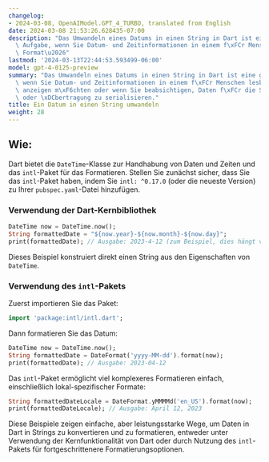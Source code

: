 ```yaml
---
changelog:
- 2024-03-08, OpenAIModel.GPT_4_TURBO, translated from English
date: 2024-03-08 21:53:26.628435-07:00
description: "Das Umwandeln eines Datums in einen String in Dart ist eine g\xE4ngige\
  \ Aufgabe, wenn Sie Datum- und Zeitinformationen in einem f\xFCr Menschen lesbaren\
  \ Format\u2026"
lastmod: '2024-03-13T22:44:53.593499-06:00'
model: gpt-4-0125-preview
summary: "Das Umwandeln eines Datums in einen String in Dart ist eine g\xE4ngige Aufgabe,\
  \ wenn Sie Datum- und Zeitinformationen in einem f\xFCr Menschen lesbaren Format\
  \ anzeigen m\xF6chten oder wenn Sie beabsichtigen, Daten f\xFCr die Speicherung\
  \ oder \xDCbertragung zu serialisieren."
title: Ein Datum in einen String umwandeln
weight: 28
---
```


## Wie:
Dart bietet die `DateTime`-Klasse zur Handhabung von Daten und Zeiten und das `intl`-Paket für das Formatieren. Stellen Sie zunächst sicher, dass Sie das `intl`-Paket haben, indem Sie `intl: ^0.17.0` (oder die neueste Version) zu Ihrer `pubspec.yaml`-Datei hinzufügen.

### Verwendung der Dart-Kernbibliothek
```dart
DateTime now = DateTime.now();
String formattedDate = "${now.year}-${now.month}-${now.day}";
print(formattedDate); // Ausgabe: 2023-4-12 (zum Beispiel, dies hängt vom aktuellen Datum ab)
```

Dieses Beispiel konstruiert direkt einen String aus den Eigenschaften von `DateTime`.

### Verwendung des `intl`-Pakets
Zuerst importieren Sie das Paket:

```dart
import 'package:intl/intl.dart';
```

Dann formatieren Sie das Datum:

```dart
DateTime now = DateTime.now();
String formattedDate = DateFormat('yyyy-MM-dd').format(now);
print(formattedDate); // Ausgabe: 2023-04-12
```

Das `intl`-Paket ermöglicht viel komplexeres Formatieren einfach, einschließlich lokal-spezifischer Formate:

```dart
String formattedDateLocale = DateFormat.yMMMMd('en_US').format(now);
print(formattedDateLocale); // Ausgabe: April 12, 2023
```

Diese Beispiele zeigen einfache, aber leistungsstarke Wege, um Daten in Dart in Strings zu konvertieren und zu formatieren, entweder unter Verwendung der Kernfunktionalität von Dart oder durch Nutzung des `intl`-Pakets für fortgeschrittenere Formatierungsoptionen.
